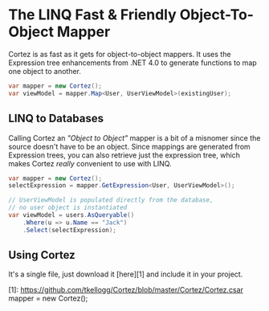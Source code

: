 The LINQ Fast & Friendly Object-To-Object Mapper
================================================

Cortez is as fast as it gets for object-to-object mappers. It uses the
Expression tree enhancements from .NET 4.0 to generate functions 
to map one object to another.

```csharp
var mapper = new Cortez();
var viewModel = mapper.Map<User, UserViewModel>(existingUser);
```

LINQ to Databases
-----------------

Calling Cortez an _"Object to Object"_ mapper is a bit of a misnomer since
the source doesn't have to be an object. Since mappings are generated from
Expression trees, you can also retrieve just the expression tree, which 
makes Cortez _really_ convenient to use with LINQ.

```csharp
var mapper = new Cortez();
selectExpression = mapper.GetExpression<User, UserViewModel>();

// UserViewModel is populated directly from the database, 
// no user object is instantiated
var viewModel = users.AsQueryable()
    .Where(u => u.Name == "Jack")
    .Select(selectExpression);
```

Using Cortez
------------

It's a single file, just download it [here][1] and include it in your
project.

 [1]: https://github.com/tkellogg/Cortez/blob/master/Cortez/Cortez.csar mapper = new Cortez();
